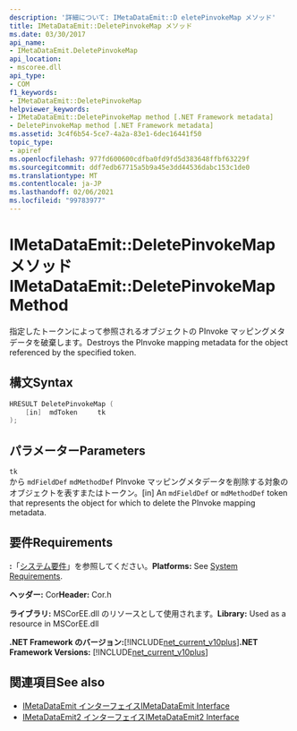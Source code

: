 ```yaml
---
description: '詳細について: IMetaDataEmit::D eletePinvokeMap メソッド'
title: IMetaDataEmit::DeletePinvokeMap メソッド
ms.date: 03/30/2017
api_name:
- IMetaDataEmit.DeletePinvokeMap
api_location:
- mscoree.dll
api_type:
- COM
f1_keywords:
- IMetaDataEmit::DeletePinvokeMap
helpviewer_keywords:
- IMetaDataEmit::DeletePinvokeMap method [.NET Framework metadata]
- DeletePinvokeMap method [.NET Framework metadata]
ms.assetid: 3c4f6b54-5ce7-4a2a-83e1-6dec16441f50
topic_type:
- apiref
ms.openlocfilehash: 977fd600600cdfba0fd9fd5d383648ffbf63229f
ms.sourcegitcommit: ddf7edb67715a5b9a45e3dd44536dabc153c1de0
ms.translationtype: MT
ms.contentlocale: ja-JP
ms.lasthandoff: 02/06/2021
ms.locfileid: "99783977"
---
```

# <a name="imetadataemitdeletepinvokemap-method"></a><span data-ttu-id="082d5-103">IMetaDataEmit::DeletePinvokeMap メソッド</span><span class="sxs-lookup"><span data-stu-id="082d5-103">IMetaDataEmit::DeletePinvokeMap Method</span></span>

<span data-ttu-id="082d5-104">指定したトークンによって参照されるオブジェクトの PInvoke マッピングメタデータを破棄します。</span><span class="sxs-lookup"><span data-stu-id="082d5-104">Destroys the PInvoke mapping metadata for the object referenced by the specified token.</span></span>  
  
## <a name="syntax"></a><span data-ttu-id="082d5-105">構文</span><span class="sxs-lookup"><span data-stu-id="082d5-105">Syntax</span></span>  
  
```cpp  
HRESULT DeletePinvokeMap (
    [in]  mdToken     tk
);  
```  
  
## <a name="parameters"></a><span data-ttu-id="082d5-106">パラメーター</span><span class="sxs-lookup"><span data-stu-id="082d5-106">Parameters</span></span>  

 `tk`  
 <span data-ttu-id="082d5-107">から `mdFieldDef` `mdMethodDef` PInvoke マッピングメタデータを削除する対象のオブジェクトを表すまたはトークン。</span><span class="sxs-lookup"><span data-stu-id="082d5-107">[in] An `mdFieldDef` or `mdMethodDef` token that represents the object for which to delete the PInvoke mapping metadata.</span></span>  
  
## <a name="requirements"></a><span data-ttu-id="082d5-108">要件</span><span class="sxs-lookup"><span data-stu-id="082d5-108">Requirements</span></span>  

 <span data-ttu-id="082d5-109">**:**「[システム要件](../../get-started/system-requirements.md)」を参照してください。</span><span class="sxs-lookup"><span data-stu-id="082d5-109">**Platforms:** See [System Requirements](../../get-started/system-requirements.md).</span></span>  
  
 <span data-ttu-id="082d5-110">**ヘッダー:** Cor</span><span class="sxs-lookup"><span data-stu-id="082d5-110">**Header:** Cor.h</span></span>  
  
 <span data-ttu-id="082d5-111">**ライブラリ:** MSCorEE.dll のリソースとして使用されます。</span><span class="sxs-lookup"><span data-stu-id="082d5-111">**Library:** Used as a resource in MSCorEE.dll</span></span>  
  
 <span data-ttu-id="082d5-112">**.NET Framework のバージョン:**[!INCLUDE[net_current_v10plus](../../../../includes/net-current-v10plus-md.md)]</span><span class="sxs-lookup"><span data-stu-id="082d5-112">**.NET Framework Versions:** [!INCLUDE[net_current_v10plus](../../../../includes/net-current-v10plus-md.md)]</span></span>  
  
## <a name="see-also"></a><span data-ttu-id="082d5-113">関連項目</span><span class="sxs-lookup"><span data-stu-id="082d5-113">See also</span></span>

- [<span data-ttu-id="082d5-114">IMetaDataEmit インターフェイス</span><span class="sxs-lookup"><span data-stu-id="082d5-114">IMetaDataEmit Interface</span></span>](imetadataemit-interface.md)
- [<span data-ttu-id="082d5-115">IMetaDataEmit2 インターフェイス</span><span class="sxs-lookup"><span data-stu-id="082d5-115">IMetaDataEmit2 Interface</span></span>](imetadataemit2-interface.md)
